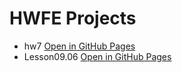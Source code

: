 # HWFE Projects
 
- hw7 [Open in GitHub Pages](https://vovel1987.github.io/TelRan/hw7/)
- Lesson09.06 [Open in GitHub Pages](https://vovel1987.github.io/TelRan/Lesson09.06/)
